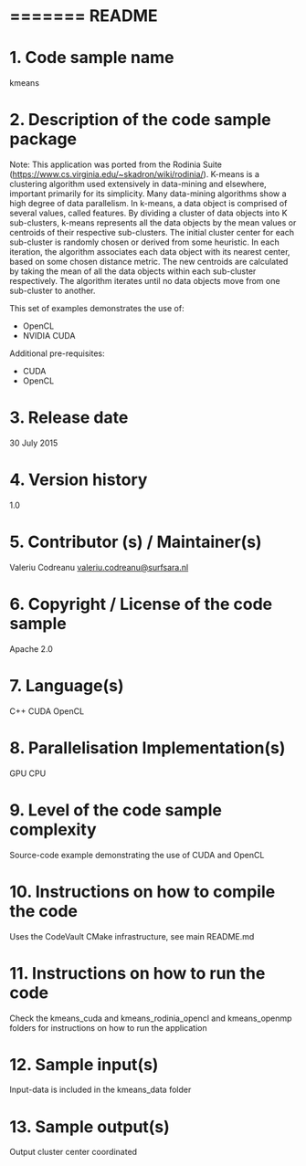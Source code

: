 =======
README
=======

# 1. Code sample name
kmeans

# 2. Description of the code sample package
Note: This application was ported from the Rodinia Suite
      (https://www.cs.virginia.edu/~skadron/wiki/rodinia/).
K-means is a clustering algorithm used extensively in data-mining and elsewhere, important primarily for its simplicity. Many data-mining algorithms show a high degree of data parallelism.
In k-means, a data object is comprised of several values, called features. By dividing a cluster of data objects into K sub-clusters, k-means represents all the data objects by the mean values or centroids of their respective sub-clusters. The initial cluster center for each sub-cluster is randomly chosen or derived from some heuristic. In each iteration, the algorithm associates each data object with its nearest center, based on some chosen distance metric. The new centroids are calculated by taking the mean of all the data objects within each sub-cluster respectively. The algorithm iterates until no data objects move from one sub-cluster to another.

This set of examples demonstrates the use of:
* OpenCL
* NVIDIA CUDA


Additional pre-requisites:
* CUDA
* OpenCL

# 3. Release date
30 July 2015

# 4. Version history 
1.0

# 5. Contributor (s) / Maintainer(s) 
Valeriu Codreanu <valeriu.codreanu@surfsara.nl>

# 6. Copyright / License of the code sample
Apache 2.0

# 7. Language(s) 
C++
CUDA
OpenCL

# 8. Parallelisation Implementation(s)
GPU
CPU

# 9. Level of the code sample complexity 
Source-code example demonstrating the use of CUDA and OpenCL

# 10. Instructions on how to compile the code
Uses the CodeVault CMake infrastructure, see main README.md

# 11. Instructions on how to run the code
Check the kmeans_cuda and kmeans_rodinia_opencl and kmeans_openmp folders for instructions on how to run the application

# 12. Sample input(s)
Input-data is included in the kmeans_data folder

# 13. Sample output(s)
Output cluster center coordinated